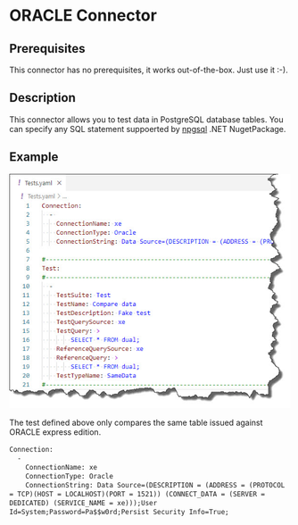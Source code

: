 # ORACLE Connector

## Prerequisites

This connector has no prerequisites, it works out-of-the-box. Just use it :-).

## Description

This connector allows you to test data in PostgreSQL database tables. You can specify any SQL statement suppoerted by [npgsql](https://www.nuget.org/packages/Npgsql/4.1.3.1) .NET NugetPackage.

## Example

![ORACLE Connector](../../Images/media/oracle-connector.jpg)

The test defined above only compares the same table issued against ORACLE express edition.


~~~~~~~~~~~~~~~~~~~~~~~~~~~~~~~~~~~~~~~~~~~~~~~~~~~~~~~~~~~~~~~~~~~~~~~~~~~~~~~
Connection:
  - 
    ConnectionName: xe
    ConnectionType: Oracle
    ConnectionString: Data Source=(DESCRIPTION = (ADDRESS = (PROTOCOL = TCP)(HOST = LOCALHOST)(PORT = 1521)) (CONNECT_DATA = (SERVER = DEDICATED) (SERVICE_NAME = xe)));User Id=System;Password=Pa$$w0rd;Persist Security Info=True;
~~~~~~~~~~~~~~~~~~~~~~~~~~~~~~~~~~~~~~~~~~~~~~~~~~~~~~~~~~~~~~~~~~~~~~~~~~~~~~~

